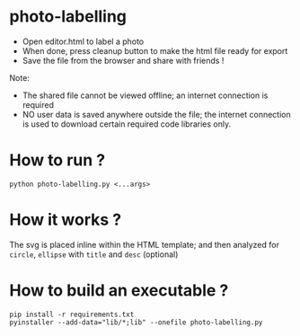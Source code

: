 # photo-labelling

- Open editor.html to label a photo
- When done, press cleanup button to make the html file ready for export
- Save the file from the browser and share with friends !

Note: 
- The shared file cannot be viewed offline; an internet connection is
required
- NO user data is saved anywhere outside the file; the internet connection is
used to download certain required code libraries only.

# How to run ?

```
python photo-labelling.py <...args>
```

# How it works ?

The svg is placed inline within the HTML template; and then
analyzed for `circle`, `ellipse` with `title` and `desc` (optional)

# How to build an executable ?

```
pip install -r requirements.txt
pyinstaller --add-data="lib/*;lib" --onefile photo-labelling.py

```